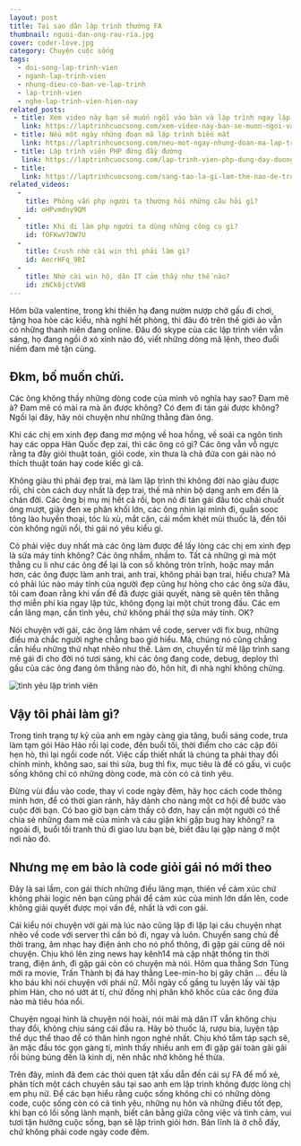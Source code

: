```yaml
---
layout: post
title: Tại sao dân lập trình thường FA
thumbnail: nguoi-dan-ong-rau-ria.jpg
cover: coder-love.jpg
category: Chuyện cuộc sống
tags:
  - doi-song-lap-trinh-vien
  - nganh-lap-trinh-vien
  - nhung-dieu-co-ban-ve-lap-trinh
  - lap-trinh-vien
  - nghe-lap-trinh-vien-hien-nay
related_posts:
 - title: Xem video này bạn sẽ muốn ngồi vào bàn và lập trình ngay lập tức
   link: https://laptrinhcuocsong.com/xem-video-nay-ban-se-muon-ngoi-vao-va-lap-trinh-ngay-lap-tuc.html
 - title: Nếu một ngày những đoạn mã lập trình biến mất
   link: https://laptrinhcuocsong.com/neu-mot-ngay-nhung-doan-ma-lap-trinh-bien-mat.html
 - title: Lập trình viên PHP đứng đầy đường
   link: https://laptrinhcuocsong.com/lap-trinh-vien-php-dung-day-duong.html
 - title:
   link: https://laptrinhcuocsong.com/sang-tao-la-gi-lam-the-nao-de-tro-nen-sang-tao.html
related_videos:
  -
    title: Phỏng vấn php người ta thường hỏi những câu hỏi gì?
    id: oHPvmdny9QM
  -
    title: Khi đi làm php người ta dùng những công cụ gì? 
    id: fOFKwV7OW7U
  -
    title: Crush nhờ cài win thì phải làm gì? 
    id: AecrHFq_9BI
  -
    title: Nhờ cài win hộ, dân IT cảm thấy như thế nào? 
    id: zNCk6jctVW8
---
```

Hôm bữa valentine, trong khi thiên hạ đang nườm nượp chở gấu đi chơi, tặng hoa hòe các kiểu, nhà nghỉ hết phòng, thì đâu đó trên thế giới ảo vẫn có những thanh niên đang online. Đâu đó skype của các lập trình viên vẫn sáng, họ đang ngồi ở xó xỉnh nào đó, viết những dòng mã lệnh, theo đuổi niềm đam mê tận cùng.

## Đkm, bố muốn chửi.

Các ông không thấy những dòng code của mình vô nghĩa hay sao? Đam mê à? Đam mê có mài ra mà ăn được không? Có đem đi tán gái được không? Ngồi lại đây, hãy nói chuyện như những thằng đàn ông.

Khi các chị em xinh đẹp đang mơ mộng về hoa hồng, về soái ca ngôn tình hay các oppa Hàn Quốc đẹp zai, thì các ông có gì? Các ông vẫn vỗ ngực rằng ta đây giỏi thuật toán, giỏi code, xin thưa là chả đứa con gái nào nó thích thuật toán hay code kiếc gì cả.

Không giàu thì phải đẹp trai, mà làm lập trình thì không đời nào giàu được rồi, chỉ còn cách duy nhất là đẹp trai, thế mà nhìn bộ dạng anh em đến là chán đời. Các ông bị mụ mị hết cả rồi, bọn nó đi tán gái đầu tóc chải chuốt óng mượt, giày đen xe phân khối lớn, các ông nhìn lại mình đi, quần sooc tông lào huyền thoại, tóc lù xù, mắt cận, cái mồm khét mùi thuốc lá, đến tôi còn không ngửi nổi, thì gái nó yêu kiểu gì.

Có phải việc duy nhất mà các ông làm được để lấy lòng các chị em xinh đẹp là sửa máy tính không? Các ông nhầm, nhầm to. Tất cả những gì mà một thằng cu li như các ông để lại là con số không tròn trĩnh, hoặc may mắn hơn, các ông được làm anh trai, anh trai, không phải bạn trai, hiểu chưa? Mà có phải lúc nào máy tính của người đẹp cũng hư hỏng cho các ông sửa đâu, tôi cam đoan rằng khi vấn đề đã được giải quyết, nàng sẽ quên tên thằng thợ miễn phí kia ngay lập tức, không đọng lại một chút trong đầu. Các em cần lãng mạn, cần tình yêu, chứ không phải thợ sửa máy tính. OK?

Nói chuyện với gái, các ông lảm nhảm về code, server với fix bug, những điều mà chắc người nghe chẳng bao giờ hiểu. Mà, chúng nó cũng chẳng cần hiểu những thứ nhạt nhẽo như thế. Làm ơn, chuyển từ mê lập trình sang mê gái đi cho đời nó tươi sáng, khi các ông đang code, debug, deploy thì gấu của các ông đang ôm thằng nào đó, hôn hít, đi nhà nghỉ không chừng.

![tình yêu lập trình viên](images/coder-love.jpg)

## Vậy tôi phải làm gì?

Trong tình trạng tự kỷ của anh em ngày càng gia tăng, buổi sáng code, trưa làm tạm gói Hảo Hảo rồi lại code, đến buổi tối, thời điểm cho các cặp đôi hẹn hò, thì lại ngồi code nốt. Việc cấp thiết nhất là chúng ta phải thay đổi chính mình, không sao, sai thì sửa, bug thì fix, mục tiêu là để có gấu, vì cuộc sống không chỉ có những dòng code, mà còn có cả tình yêu.

Đừng vùi đầu vào code, thay vì code ngày đêm, hãy học cách code thông minh hơn, để có thời gian rảnh, hãy dành cho nàng một cơ hội để bước vào cuộc đời bạn. Có bao giờ bạn cảm thấy cô đơn, hay cần một người có thể chia sẻ những đam mê của mình và cáu giận khi gặp bug hay không? ra ngoài đi, buổi tối tranh thủ đi giao lưu bạn bè, biết đâu lại gặp nàng ở một nơi nào đó. 

## Nhưng mẹ em bảo là code giỏi gái nó mới theo

Đây là sai lầm, con gái thích những điều lãng mạn, thiên về cảm xúc chứ không phải logic nên bạn cũng phải để cảm xúc của mình lớn dần lên, code không giải quyết được mọi vấn đề, nhất là với con gái.

Cái kiểu nói chuyện với gái mà lúc nào cũng lặp đi lặp lại câu chuyện nhạt nhẽo về code với server thì cần bỏ đi, ngay và luôn. Chuyển sang chủ đề thời trang, âm nhạc hay điện ảnh cho nó phổ thông, đi gặp gái cũng dễ nói chuyện. Chịu khó lên zing news hay kênh14 mà cập nhật thông tin thời trang, điện ảnh, đi gặp gái còn có chuyện mà nói. Hôm qua thằng Sơn Tùng mới ra movie, Trấn Thành bị đá hay thằng Lee-min-ho bị gãy chân ... đều là kho báu khi nói chuyện với phái nữ. Mỗi ngày cố gắng tu luyện lấy vài tập phim Hàn, cho nó ướt át tí, chứ đống nhị phân khô khốc của các ông đứa nào mà tiêu hóa nổi.

Chuyện ngoại hình là chuyện nói hoài, nói  mãi mà dân IT vẫn không chịu thay đổi, không chịu sáng cái đầu ra. Hãy bỏ thuốc lá, rượu bia, luyện tập thể dục thể thao để có thân hình ngon nghẻ nhất. Chịu khó tắm táp sạch sẽ, ăn mặc đầu tóc gọn gàng tí, mình thấy nhiều anh em đi gặp gái toàn gãi gãi rồi búng búng đến là kinh dị, nên nhắc nhở không hề thừa. 

Trên đây, mình đã đem các thói quen tật xấu dẫn đến cái sự FA để mổ xẻ, phân tích một cách chuyên sâu tại sao anh em lập trình không được lòng chị em phụ nữ. Để các bạn hiểu rằng cuộc sống không chỉ có những dòng code, cuộc sống còn có cả tình yêu, những nụ hôn và những điều tốt đẹp, khi bạn có lối sống lành mạnh, biết cân bằng giữa công việc và tình cảm, vui tươi tận hưởng cuộc sống, bạn sẽ lập trình giỏi hơn. Bản lĩnh là ở chỗ đấy, chứ không phải code ngày code đêm.
